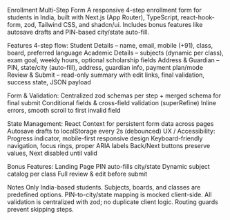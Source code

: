 Enrollment Multi-Step Form
A responsive 4-step enrollment form for students in India, built with Next.js (App Router), TypeScript, react-hook-form, zod, Tailwind CSS, and shadcn/ui. Includes bonus features like autosave drafts and PIN-based city/state auto-fill.

Features
4-step flow:
Student Details – name, email, mobile (+91), class, board, preferred language
Academic Details – subjects (dynamic per class), exam goal, weekly hours, optional scholarship fields
Address & Guardian – PIN, state/city (auto-fill), address, guardian info, payment plan/mode
Review & Submit – read-only summary with edit links, final validation, success state, JSON payload

Form & Validation:
Centralized zod schemas per step + merged schema for final submit
Conditional fields & cross-field validation (superRefine)
Inline errors, smooth scroll to first invalid field

State Management:
React Context for persistent form data across pages
Autosave drafts to localStorage every 2s (debounced)
UX / Accessibility:
Progress indicator, mobile-first responsive design
Keyboard-friendly navigation, focus rings, proper ARIA labels
Back/Next buttons preserve values, Next disabled until valid

Bonus Features:
Landing Page
PIN auto-fills city/state
Dynamic subject catalog per class
Full review & edit before submit


Notes
Only India-based students.
Subjects, boards, and classes are predefined options.
PIN-to-city/state mapping is mocked client-side.
All validation is centralized with zod; no duplicate client logic.
Routing guards prevent skipping steps.
